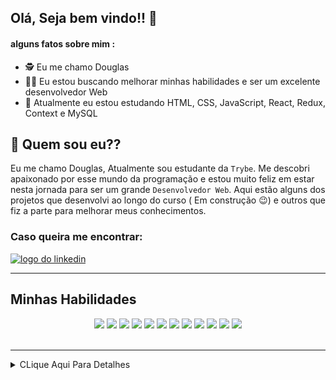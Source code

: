 ## Olá, Seja bem vindo!! :hugs:

#### alguns fatos sobre mim : 

- :detective:  Eu me chamo Douglas
- :mage_man:  Eu estou buscando melhorar minhas habilidades e ser um excelente desenvolvedor Web
- :mechanical_arm:  Atualmente eu estou estudando HTML, CSS, JavaScript, React, Redux, Context e MySQL


## :thinking: Quem sou eu??

  Eu me chamo Douglas, Atualmente sou estudante da `Trybe`. Me descobri apaixonado por esse mundo da programação e
estou muito feliz em estar nesta jornada para ser um grande `Desenvolvedor Web`. Aqui estão alguns dos projetos que
desenvolvi ao longo do curso ( Em construção :wink:) e outros que fiz a parte para melhorar meus conhecimentos.

### Caso queira me encontrar:
<a href="https://www.linkedin.com/in/douglassf/" target="_blank">
  <img src="https://cdn-icons-png.flaticon.com/512/1383/1383262.png" alt="logo do linkedin" width="40">
</a>

---

## Minhas Habilidades
<p align="center">
<img src="https://cdn.jsdelivr.net/gh/devicons/devicon/icons/html5/html5-original-wordmark.svg" width="60" style="max-width:100%; margin 0 2px;" /></img>
<img src="https://cdn.jsdelivr.net/gh/devicons/devicon/icons/css3/css3-original-wordmark.svg" width="60"  style="max-width:100%; margin 0 2px;" /></img>
<img src="https://cdn.jsdelivr.net/gh/devicons/devicon/icons/javascript/javascript-original.svg" width="50" style="max-width:100%; margin 0 2px;"/></img>
<img src="https://cdn.jsdelivr.net/gh/devicons/devicon/icons/typescript/typescript-original.svg" width="50" style="max-width:100%; margin 0 2px;/>
<img src="https://cdn.jsdelivr.net/gh/devicons/devicon/icons/react/react-original-wordmark.svg" width="50" style="max-width:100%; margin 0 2px;"/></img>
<img src="https://cdn.jsdelivr.net/gh/devicons/devicon/icons/redux/redux-original.svg" width="50"  style="max-width:100%; margin 0 2px;" /></img>
<img src="https://cdn.jsdelivr.net/gh/devicons/devicon/icons/mysql/mysql-original-wordmark.svg" width="70"  style="max-width:100%; margin 0 2px;" /></img>
<img src="https://cdn.jsdelivr.net/gh/devicons/devicon/icons/nodejs/nodejs-original-wordmark.svg" width="70"  style="max-width:100%; margin 0 2px;" /></img>
<img src="https://cdn.jsdelivr.net/gh/devicons/devicon/icons/sequelize/sequelize-original-wordmark.svg" width="70"  style="max-width:100%; margin 0 2px;" /></img>
<img src="https://cdn.jsdelivr.net/gh/devicons/devicon/icons/express/express-original-wordmark.svg" width="70"  style="max-width:100%; margin 0 2px"/>
 <img src="https://cdn.jsdelivr.net/gh/devicons/devicon/icons/mongodb/mongodb-original-wordmark.svg" width="60"  style="max-width:100%; margin 0 2px/>
</p>

---

<div align="center">
<img src="https://github-readme-stats.vercel.app/api/top-langs/?username=DouglasSantosF&layout=compact" width="400px"> </img>
<img src="https://github-readme-stats.vercel.app/api?username=DouglasSantosF&show_icons=true&theme=radical" width="400px"> </img>
</div>

</br>
</br>



---

<details>
     <summary> CLique Aqui Para Detalhes </summary>
  
<!--START_SECTION:waka-->
![Code Time](http://img.shields.io/badge/Code%20Time-0%20secs-blue)

![Profile Views](http://img.shields.io/badge/Profile%20Views-3-blue)

**🐱 My GitHub Data** 

> 🏆 52 Contributions in the Year 2022
 > 
> 📦 236.1 kB Used in GitHub's Storage 
 > 
> 🚫 Not Opted to Hire
 > 
> 📜 23 Public Repositories 
 > 
> 🔑 12 Private Repositories  
 > 
**I'm an Early 🐤** 

```text
🌞 Morning    56 commits     ███░░░░░░░░░░░░░░░░░░░░░░   12.76% 
🌆 Daytime    193 commits    ███████████░░░░░░░░░░░░░░   43.96% 
🌃 Evening    172 commits    █████████░░░░░░░░░░░░░░░░   39.18% 
🌙 Night      18 commits     █░░░░░░░░░░░░░░░░░░░░░░░░   4.1%

```
📅 **I'm Most Productive on Monday** 

```text
Monday       76 commits     ████░░░░░░░░░░░░░░░░░░░░░   17.31% 
Tuesday      62 commits     ███░░░░░░░░░░░░░░░░░░░░░░   14.12% 
Wednesday    68 commits     ███░░░░░░░░░░░░░░░░░░░░░░   15.49% 
Thursday     73 commits     ████░░░░░░░░░░░░░░░░░░░░░   16.63% 
Friday       60 commits     ███░░░░░░░░░░░░░░░░░░░░░░   13.67% 
Saturday     53 commits     ███░░░░░░░░░░░░░░░░░░░░░░   12.07% 
Sunday       47 commits     ██░░░░░░░░░░░░░░░░░░░░░░░   10.71%

```


📊 **This Week I Spent My Time On** 

```text
⌚︎ Time Zone: America/Sao_Paulo

💬 Programming Languages: 
JavaScript               15 hrs 21 mins      ████████████████░░░░░░░░░   64.35% 
CSS                      6 hrs 27 mins       ██████░░░░░░░░░░░░░░░░░░░   27.03% 
TypeScript               1 hr                █░░░░░░░░░░░░░░░░░░░░░░░░   4.22% 
JSON                     31 mins             ░░░░░░░░░░░░░░░░░░░░░░░░░   2.2% 
HTML                     13 mins             ░░░░░░░░░░░░░░░░░░░░░░░░░   0.95%

🔥 Editors: 
VS Code                  23 hrs 52 mins      █████████████████████████   100.0%

🐱‍💻 Projects: 
doug                     20 hrs 38 mins      █████████████████████░░░░   86.51% 
portfolio                1 hr 25 mins        █░░░░░░░░░░░░░░░░░░░░░░░░   6.0% 
sd-016-b-trybe-futebol-cl1 hr 5 mins         █░░░░░░░░░░░░░░░░░░░░░░░░   4.59% 
sd-013-a-project-starwars29 mins             ░░░░░░░░░░░░░░░░░░░░░░░░░   2.07% 
moviecards               11 mins             ░░░░░░░░░░░░░░░░░░░░░░░░░   0.82%

💻 Operating System: 
Linux                    23 hrs 52 mins      █████████████████████████   100.0%

```

**I Mostly Code in JavaScript** 

```text
JavaScript               23 repos            █████████████████████░░░░   85.19% 
HTML                     4 repos             ███░░░░░░░░░░░░░░░░░░░░░░   14.81%

```


**Timeline**

![Chart not found](https://raw.githubusercontent.com/DouglasSantosF/DouglasSantosF/main/charts/bar_graph.png) 


 Last Updated on 28/06/2022 18:58:53 UTC
<!--END_SECTION:waka-->
</details>  
